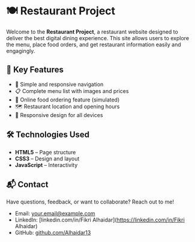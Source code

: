 ﻿# 🍽️ Restaurant Project

Welcome to the **Restaurant Project**, a restaurant website designed to deliver the best digital dining experience. This site allows users to explore the menu, place food orders, and get restaurant information easily and engagingly.

## 🚀 Key Features

- 🧭 Simple and responsive navigation  
- 📋 Complete menu list with images and prices  
- 🛒 Online food ordering feature (simulated)  
- 🗺️ Restaurant location and opening hours  
- 📱 Responsive design for all devices  

## 🛠️ Technologies Used

- **HTML5** – Page structure  
- **CSS3** – Design and layout  
- **JavaScript** – Interactivity  

## 📬 Contact

Have questions, feedback, or want to collaborate? Reach out to me!

- Email: your.email@example.com  
- LinkedIn: [linkedin.com/in/Fikri Alhaidar](https://linkedin.com/in/Fikri Alhaidar)  
- GitHub: [github.com/Alhaidar13](https://github.com/Alhaidar13)



